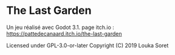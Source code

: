 # The Last Garden

Un jeu réalisé avec Godot 3.1.
page itch.io : https://pattedecanaard.itch.io/the-last-garden

Licensed under GPL-3.0-or-later
Copyright (C) 2019 Louka Soret
